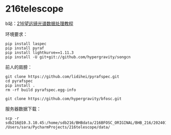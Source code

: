 # 216telescope

b站：[216望远镜光谱数据处理教程](https://www.bilibili.com/video/BV1o24y1p77a/?spm_id_from=333.999.0.0&vd_source=1f85b66aea0aa541bef3c423adf160b3)

环境要求：
```shell
pip install laspec
pip install pyraf
pip install lightkurve==1.11.3
pip install -U git+git://github.com/hypergravity/songcn
```

前人的肩膀：
```shell
git clone https://github.com/lidihei/pyrafspec.git
cd pyrafspec
pip install .
rm -rf build pyrafspec.egg-info

git clone https://github.com/hypergravity/bfosc.git
```

服务器数据下载：
```shell
scp -r sdb216@10.3.10.45:/home/sdb216/BHBdata/216BFOSC_ORIGINAL/BHB_216/20240105_bfosc/ /Users/sara/PycharmProjects/216telescope/data/
```
